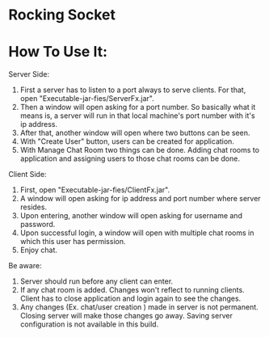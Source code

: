 # Rocking Socket

# How To Use It:
Server Side:
1. First a server has to listen to a port always to serve clients. For that, open "Executable-jar-fies/ServerFx.jar".
2. Then a window will open asking for a port number. So basically what it means is, a server will run in that local machine's port number with it's ip address.
3. After that, another window will open where two buttons can be seen.
4. With "Create User" button, users can be created for application.
5. With Manage Chat Room two things can be done. Adding chat rooms to application and assigning users to those chat rooms can be done.

Client Side:
1. First, open "Executable-jar-fies/ClientFx.jar". 
2. A window will open asking for ip address and port number where server resides.
3. Upon entering, another window will open asking for username and password.
4. Upon successful login, a window will open with multiple chat rooms in which this user has permission.
5. Enjoy chat.

Be aware:
1. Server should run before any client can enter.
2. If any chat room is added. Changes won't reflect to running clients. Client has to close application and login again to see the changes.
3. Any changes (Ex. chat/user creation ) made in server is not permanent. Closing server will make those changes go away. Saving server configuration is not available in this build.
